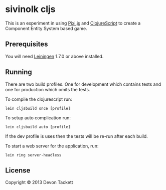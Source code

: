 # sivinolk cljs

This is an experiment in using [Pixi.js](http://www.pixijs.com/) and [ClojureScript](http://clojurescript.com/) to create a Component Entity System based game.

## Prerequisites

You will need [Leiningen][1] 1.7.0 or above installed.

[1]: https://github.com/technomancy/leiningen

## Running

There are two build profiles. One for development which contains tests and one for production which omits the tests.

To compile the clojurescript run:

	lein cljsbuild once [profile]

To setup auto complication run:

	lein cljsbuild auto [profile]

If the dev profile is uses then the tests will be re-run after each build.


To start a web server for the application, run:

    lein ring server-headless

## License

Copyright © 2013 Devon Tackett

